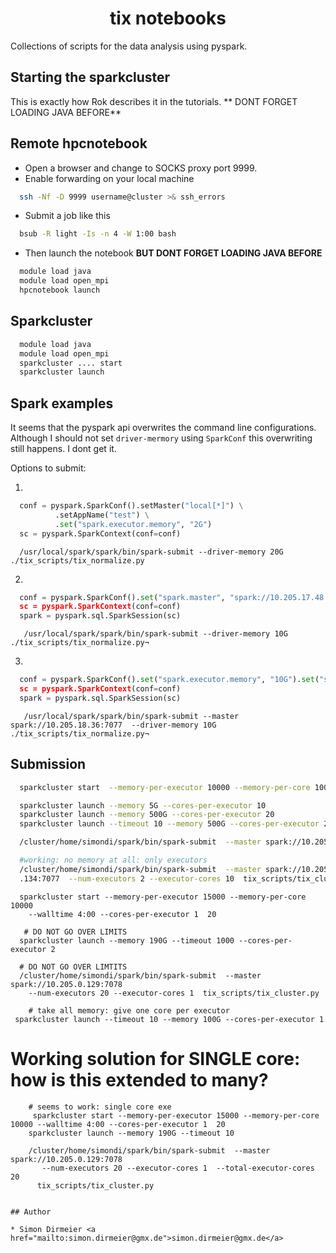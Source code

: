 <h1 align="center"> tix notebooks </h1>

Collections of scripts for the data analysis using pyspark.

## Starting the sparkcluster

This is exactly how Rok describes it in the tutorials. ** DONT FORGET LOADING JAVA BEFORE**


## Remote hpcnotebook

* Open a browser and change to SOCKS proxy port 9999.
* Enable forwarding on your local machine

```sh
  ssh -Nf -D 9999 username@cluster >& ssh_errors
```

* Submit a job like this

```sh
  bsub -R light -Is -n 4 -W 1:00 bash
```

* Then launch the notebook **BUT DONT FORGET LOADING JAVA BEFORE**

```sh
  module load java
  module load open_mpi
  hpcnotebook launch
```

## Sparkcluster


```sh
  module load java
  module load open_mpi
  sparkcluster .... start
  sparkcluster launch
```
## Spark examples


It seems that the pyspark api overwrites the command line configurations.
Although I should not set `driver-mermory` using `SparkConf` this overwriting still happens. I dont get it.

Options to submit:

1.

  ```python
    conf = pyspark.SparkConf().setMaster("local[*]") \
            .setAppName("test") \
            .set("spark.executor.memory", "2G")
    sc = pyspark.SparkContext(conf=conf)
  ```

  ```
    /usr/local/spark/spark/bin/spark-submit --driver-memory 20G ./tix_scripts/tix_normalize.py
  ```

2.

  ```python
    conf = pyspark.SparkConf().set("spark.master", "spark://10.205.17.48:7077").set("spark.executor.memory", "10G").set("spa
    sc = pyspark.SparkContext(conf=conf)
    spark = pyspark.sql.SparkSession(sc)
  ```

 ```¬
    /usr/local/spark/spark/bin/spark-submit --driver-memory 10G ./tix_scripts/tix_normalize.py¬
 ```

3.

  ```python
    conf = pyspark.SparkConf().set("spark.executor.memory", "10G").set("spa
    sc = pyspark.SparkContext(conf=conf)
    spark = pyspark.sql.SparkSession(sc)
  ```

 ```¬
    /usr/local/spark/spark/bin/spark-submit --master spark://10.205.18.36:7077  --driver-memory 10G ./tix_scripts/tix_normalize.py¬
 ```

## Submission


```bash
  sparkcluster start  --memory-per-executor 10000 --memory-per-core 1000 10

  sparkcluster launch --memory 5G --cores-per-executor 10
  sparkcluster launch --memory 500G --cores-per-executor 20
  sparkcluster launch --timeout 10 --memory 500G --cores-per-executor 20

  /cluster/home/simondi/spark/bin/spark-submit  --master spark://10.205.0.132:7077  tix_cluster.py

  #working: no memory at all: only executors
  /cluster/home/simondi/spark/bin/spark-submit  --master spark://10.205.0
  .134:7077  --num-executors 2 --executor-cores 10  tix_scripts/tix_cluster.py
```

```
  sparkcluster start --memory-per-executor 15000 --memory-per-core 10000
    --walltime 4:00 --cores-per-executor 1  20

   # DO NOT GO OVER LIMITS
  sparkcluster launch --memory 190G --timeout 1000 --cores-per-executor 2

  # DO NOT GO OVER LIMTITS
  /cluster/home/simondi/spark/bin/spark-submit  --master spark://10.205.0.129:7078
    --num-executors 20 --executor-cores 1  tix_scripts/tix_cluster.py
```

```
    # take all memory: give one core per executor
 sparkcluster launch --timeout 10 --memory 100G --cores-per-executor 1

```

# Working solution for SINGLE core: how is this extended to many?

```
    # seems to work: single core exe
     sparkcluster start --memory-per-executor 15000 --memory-per-core 10000 --walltime 4:00 --cores-per-executor 1  20
    sparkcluster launch --memory 190G --timeout 10

    /cluster/home/simondi/spark/bin/spark-submit  --master spark://10.205.0.129:7078
       --num-executors 20 --executor-cores 1  --total-executor-cores 20
      tix_scripts/tix_cluster.py


## Author

* Simon Dirmeier <a href="mailto:simon.dirmeier@gmx.de">simon.dirmeier@gmx.de</a>
